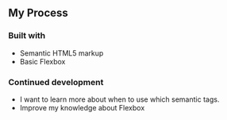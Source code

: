 ## My Process
### Built with
- Semantic HTML5 markup
- Basic Flexbox
### Continued development
- I want to learn more about when to use which semantic tags.
- Improve my knowledge about Flexbox